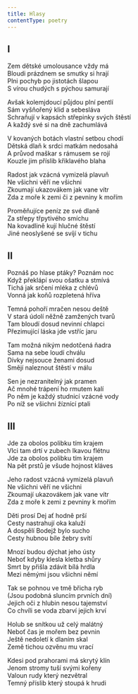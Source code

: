 ```yaml
---
title: Hlasy
contentType: poetry
---
```


<section>

## I

Zem dětské umolousance vždy má  
Bloudi prázdnem se smutky si hrají  
Plni pochyb po jistotách šlapou  
S vírou chudých s pýchou samurají

Avšak kolemjdoucí půjdou plní pentlí  
Sám vyšňořený klid a sebesláva  
Schraňují v kapsách střepinky svých štěstí  
A každý své si na dně zachumlává

V kovaných botách vlastní setbou chodí  
Dětská dlaň k srdci matkám nedosahá  
A průvod maškar s rámusem se rojí  
Kouzle jim příslib křiklavého blaha

Radost jak vzácná vymizelá plavuň  
Ne všichni věří ne všichni  
Zkoumají ukazovákem jak vane vítr  
Zda z moře k zemi či z pevniny k mořím

Proměňujíce peníz ze své dlaně  
Za střepy třpytivého smíchu  
Na kovadlině kují hlučné štěstí  
Jiné neoslyšené se svíjí v tichu

## II

Poznáš po hlase ptáky? Poznám noc  
Když překlápí svou ošatku a stmívá  
Tichá jak srčení mléka z chlévů  
Vonná jak koňů rozpletená hříva

Temná pohoří mračen nesou deště  
V stará údolí něžně zamžených tvarů  
Tam bloudí dosud nevinní chlapci  
Přezimující láska jde vstříc jaru

Tam možná nikým nedotčená ňadra  
Sama na sebe loudí chválu  
Dívky nejsouce ženami dosud  
Smějí naleznout štěstí v málu

Sen je nezranitelný jak pramen  
Ač mnohé trápení ho rmutem kalí  
Po něm je každý studnicí vzácné vody  
Po níž se všichni žíznící ptali

## III

Jde za obolos polibku tím krajem  
Vlci tam drtí v zubech lkavou flétnu  
Jde za obolos polibku tím krajem  
Na pět prstů je všude hojnost kláves

Jeho radost vzácná vymizelá plavuň  
Ne všichni věří ne všichni  
Zkoumají ukazovákem jak vane vítr  
Zda z moře k zemi z pevniny k mořím

Děti prosí Dej ať hodně prší  
Cesty nastrahují oka kaluží  
A dospělí Bodejž bylo sucho  
Cesty hubnou bíle žebry svítí

Mnozí budou dýchat jeho ústy  
Neboť kdyby klesla kletba shůry  
Smrt by přišla zdávit bílá hrdla  
Mezi němými jsou všichni němí

Tak se pohnou ve tmě břicha ryb  
(Jsou podobná sluncím prvních dní)  
Jejich oči z hlubin nesou tajemství  
Co chvíli se voda zbarví jejich krví

Holub se snítkou už celý malátný  
Neboť čas je mořem bez pevnin  
Ještě nedoletí k dlaním skal  
Země tichou ozvěnu mu vrací

Kdesi pod prahorami má skrytý klín  
Jenom stromy tuší svými kořeny  
Valoun rudy který nezvětral  
Temný příslib který stoupá k hrudi

</section>
